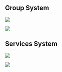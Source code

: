 ## Group System

![](https://www.planttext.com/plantuml/png/b5GnRjim5DrvYeSiQO3w0aOGf4Y0me5He4qlG5E_4XEAL4ZAHT5c2eeCHO5sxfAExH9qBOSCzaLuWbuXa6J9ZYqaxY98x_qllFV-9_-5kqFdkVLbhjWkvjzY-A8pw3IR_-8uBIVkW_EKOwGzsNTS49Fj6qOlhIcB8wEzDKgHnKS6G5ZYdchgcUOv3N7ghTJfNaKcfAWbq-evEdx0dncfUzddA1tPjMgU96DopkZDQbNZGpJy7hjaZxaxCdbXD6dF2YxEUKhOgLKiItPgSmpOnJY67mNMl3D0AEuSUZDv8fMdSm5IyZLzJ9vBvVggBjcAlfCsoKvPXxIQB5sKv7o5RnKtm8l2cYczQHgtRB9qHiB_Hyy37o_Q6NS-EgJrmPFa5RtVTXCMcd8pfSTR-aRGT6ocFyHOEh_Vq0Sh7kJijyPv_7ldaSeORZd4xAU0ghrDPpUzHmoRHsl_qs3GitFzTIShi--lMAPQ7uotMGn_17mMmzKYACo_LnyJ6SDLYKJ6y5aZYU4MIiPmNM8okv78OlWgM3ENrQ6i9rXXNdhLxNrzKnZjIViEggMyBhckVdlTvhKSTnNNGlKI70mEMf0TaawgU-mU003__mC0)


![](https://www.planttext.com/plantuml/png/d5DBJiCm4Dtx5BCaKdk1IgcA0A4Yn8eSmDX3Ot3iO4yAb-0ENRDbsGMBd8GJS0LaDmc4f0MnpCpxp9jnFhPl2q_SKLLenWLP1vb71zn3nahkI0bLSaEmF7UsAa-i8MUrHjTh7kfTM6LYlrSzbl8IlRUcLsrAB4tXEgzV2hYfDmhoz-spW7MziM3o-hM0D6KPJEU3cMR0MzcZLMWjJoUWutV2VeA3m82_vbf9JXWRhKR21jHHymZl9EIeOvSxpdg5Z_l6xO21rLA4GqxOK7R8m2556YSWh24qbB2MsFVRuHiD-TrWD4q3vrAEHfdE8Pk1huH0xvkByG9MYlzwfBlsHNobhZowiEW_7KdaAEvZzUn9UVB_knD6xgXZzsHduF2XGa-XCfosm-qn2a5R1U1bwUpwm2uZkbdeRQKPMw2HuRVy1000__y30000)


## Services System

![](https://www.planttext.com/plantuml/png/T59BJW914DttAIguK1SGOeWXB0WH8J5kZCG35Dq5qvcUxh6w1q8CX_08hbmPzyo2XIUP4tW50mo88Cj-zJvLB_sTBpi-88SiCSB7sgR8c02J36Z7Xk150DoWZCViCgkwpZY6izvr_whVNqqSA-8IhTSRZMPJ0FIT3HjiQ536OYv4YZB6CK5bG3pHac2G3VtC1qegwmXj0_489S5ToH02G1hq7agWwsnWPmpnMW404Lfbw96UC_BXud83fkmaUL-ArkZyr-iM0mxHqtQDqaaoOQ3LS6l3X6h_dQNgWA78q1wo5zApacTfqCuUn4JeemVqVkfORMqcn7eq-uFELusTmtsnM0QmHVwgOQoB_1D1Vhr9IADYyMuX5Fc7EEwcgjpKLjkx7g45EaaD9MI35uVtrsgdcCT7dER-jqQrVLHs2ofFddpb1FquSIVea5Mh7_e3003__mC0)


![](https://www.planttext.com/plantuml/png/b5HDQi905Dxd56-fK2yGK2nLYejs8pd0S-Qf0t4cp4m2dg2B7gALqcLfeTrbqKN0U-G4lKAPc8fZejHTuFjvFz-R_EJVGsDHstGL1yYiqX0Pqe06eY11RGKJ2KeBaodfJ32QI4jwZemyj0PlbBHQnJ5f3xrNLim5GokKZ2OdeQbL6XU-yLWolKugT5V2GqTeSOQ6_h2WtuVRCdyJO9V5brp0hDWeu6N-o9QGbVahzFj11Br1SvmG34b-s4vdHSRWWguWDQGdesxG43cdnkWX95enCkQyMKFdpFnDXS25IM9Sjpbr0vzyBA-t6OB1ZCwtqYA3Nljeye1QEVEsGTeNx6dh7H5lssfl05489cMEKgLwLxp0ilX45-OxnABC7rB8YcU8jn_LXmAstO0fyoUFSYPlsftMjUHkPkfmj7XnnkFzVTRwrbWRLxolNgiQX5FxfnsHk3lzzc97Zo84KutdARl14UjKFTVUpk22eEjIBcQKl9Axas9gbSHa_nNva2HtlwHV0000__y30000)
